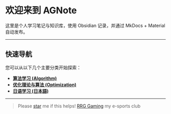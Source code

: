 # 欢迎来到 AGNote

这里是个人学习笔记与知识库，使用 Obsidian 记录，并通过 MkDocs + Material 自动发布。

---

## 快速导航

您可以从以下几个主要分类开始探索：

*   **[算法学习 (Algorithm)](Algo/index.md)**
*   **[优化理论与算法 (Optimization)](优化理论与算法/index.md)**
*   **[日语学习 (日本語)](日本語/index.md)**

---

> Please [star](https://github.com/AGNDM/note) me if this helps!
> [RRG Gaming](https://rrg.eastus.cloudapp.azure.com/) my e-sports club